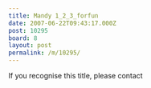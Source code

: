 ```yaml
---
title: Mandy 1_2_3_forfun
date: 2007-06-22T09:43:17.000Z
post: 10295
board: 8
layout: post
permalink: /m/10295/
---
```

If you recognise this title, please contact
